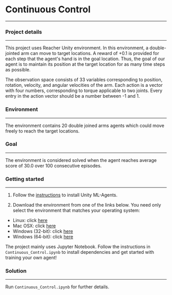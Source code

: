 # Continuous Control
***************************
### Project details
***************************
This project uses Reacher Unity environment. In this environment, a double-jointed arm can move to target locations. A reward of +0.1 is provided for each step that the agent's hand is in the goal location. Thus, the goal of our agent is to maintain its position at the target location for as many time steps as possible.

The observation space consists of 33 variables corresponding to position, rotation, velocity, and angular velocities of the arm. Each action is a vector with four numbers, corresponding to torque applicable to two joints. Every entry in the action vector should be a number between -1 and 1.

### Environment
***************************
The environment contains 20 double joined arms agents which could move freely to reach the target locations.

### Goal
***************************
The environment is considered solved when the agent reaches average score of 30.0 over 100 consecutive episodes.

### Getting started
***************************
1. Follow the [instructions](https://github.com/Unity-Technologies/ml-agents/blob/master/docs/Installation.md) to install Unity ML-Agents.

2. Download the environment from one of the links below. You need only select the environment that matches your operating system:
* Linux: click [here](https://s3-us-west-1.amazonaws.com/udacity-drlnd/P2/Reacher/Reacher_Linux.zip)
* Mac OSX: click [here](https://s3-us-west-1.amazonaws.com/udacity-drlnd/P2/Reacher/Reacher.app.zip)
* Windows (32-bit): click [here](https://s3-us-west-1.amazonaws.com/udacity-drlnd/P2/Reacher/Reacher_Windows_x86.zip)
* Windows (64-bit): click [here](https://s3-us-west-1.amazonaws.com/udacity-drlnd/P2/Reacher/Reacher_Windows_x86_64.zip)

The project mainly uses Jupyter Notebook. Follow the instructions in `Continuous_Control.ipynb` to install dependencies and get started with training your own agent!

### Solution
***************************
Run `Continuous_Control.ipynb` for further details.
